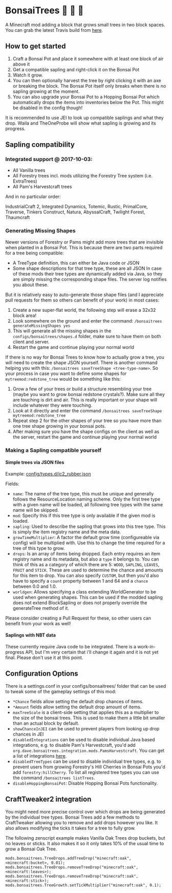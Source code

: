 # BonsaiTrees :deciduous_tree: :palm_tree: :evergreen_tree:
A Minecraft mod adding a block that grows small trees in two block spaces.
You can grab the latest Travis build from [here](https://www.dropbox.com/sh/7yyd9dgii1epibu/AADARWLwgjOBu9wU-zZVHp-ra?dl=0).

## How to get started

1. Craft a Bonsai Pot and place it somewhere with at least one block of air above it
2. Get a compatible sapling and right-click it on the Bonsai Pot
3. Watch it grow.
4. You can then optionally harvest the tree by right clicking it with an axe or breaking the block.
   The Bonsai Pot itself only breaks when there is no sapling growing at the moment.
5. You can also upgrade your Bonsai Pot to a Hopping Bonsai Pot which automatically
   drops the items into inventories below the Pot. This might be disabled in the config
   though!

It is recommended to use JEI to look up compatible saplings and what they drop.
Waila and TheOneProbe will show what sapling is growing and its progress.


## Sapling compatibility

### Integrated support @ 2017-10-03:
- All Vanilla trees
- All Forestry trees incl. mods utilizing the Forestry Tree system (i.e. ExtraTrees)
- All Pam's Harvestcraft trees

And in no particular order:

IndustrialCraft 2, Integrated Dynamics, Totemic, Rustic, PrimalCore, Traverse,
Tinkers Construct, Natura, AbyssalCraft, Twilight Forest, Thaumcraft

### Generating Missing Shapes
Newer versions of Forestry or Pams might add more trees that are invisible when planted
in a Bonsai Pot. This is because there are two parts required for a tree being compatible:
- A TreeType definition, this can either be Java code or JSON
- Some shape descriptions for that tree type, these are all JSON
In case of these mods their tree types are dynamically added via Java, so they are simply
missing the corresponding shape files. The server log notifies you about these.

But it is relatively easy to auto-generate those shape files (and I appreciate pull requests
for them so others can benefit of your work) in most cases:
1. Create a new super-flat world, the following step will erase a 32x32 block area!
2. Look somewhere on the ground and enter the command:
   `/bonsaitrees generateMissingShapes yes`
3. This will generate all the missing shapes in the `configs/bonsaitrees/shapes.d` folder,
   make sure to have them on both client and server.
4. Restart the game and continue playing your normal world

If there is no way for Bonsai Trees to know how to actually grow a tree, you will need
to create the shape JSON yourself. There is another command helping you with this:
 `/bonsaitrees saveTreeShape <tree-type-name>`.
So your process in case you want to define some shapes for `mytreemod:redstone_tree`
would be something like this:
1. Grow a few of your trees or build a structure resembling your tree (maybe you want
   to grow bonsai redstone crystals?). Make sure all they are touching is dirt and air.
   This is really important or your shape will include whatever they were touching.
2. Look at it directly and enter the command `/bonsaitrees saveTreeShape mytreemod:redstone_tree`
3. Repeat step 2 for the other shapes of your tree so you have more than one tree shape
   growing in your bonsai pots.
4. After making sure you have the shape configs on the client as well as the server,
   restart the game and continue playing your normal world

### Making a Sapling compatible yourself

#### Simple trees via JSON files
Example: [config/types.d/ic2_rubber.json](https://github.com/thraaawn/BonsaiTrees/blob/master/src/main/resources/assets/bonsaitrees/config/types.d/ic2_rubber.json)

Fields:
- `name`: The name of the tree type, this must be unique and generally follows the
  ResourceLocation naming scheme. Only the first tree type with a given name will
  be loaded, all following tree types with the same name will be skipped.
- `mod`: Specify this if this tree type is only available if the given mod is loaded.
- `sapling`: Used to describe the sapling that grows into this tree type. This is
  simply the item registry name and the meta data.
- `growTimeMultiplier`: A factor the default grow time (configureable via config) will
  be multiplied with. Use this to change the time required for a tree of this type to grow.
- `drops`: Is an array of items being dropped. Each entry requires an item registry name
  and its metadata, but also a `type` it belongs to. You can think of this as a category
  of which there are 5: `WOOD`, `SAPLING`, `LEAVES`, `FRUIT` and `STICK`. These are used
  to determine the chance and amounts for this item to drop. You can also specify `CUSTOM`,
  but then you'd also have to specify a `count` property between 1 and 64 and a `chance`
  between 0.0 and 1.0.
- `worldgen`: Allows specifying a class extending WorldGenerator to be used when generating
  shapes. This can be used if the modded sapling does not extend BlockSapling or does not
  properly override the generateTree method of it.

Please consider creating a Pull Request for these, so other users can benefit from your
work as well!

#### Saplings with NBT data
These currently require Java code to be integrated. There is a work-in-progress API, but I'm
very certain that i'll change it again and it is not yet final. Please don't use it at this point.


## Configuration Options
There is a settings.conf in your configs/bonsaitrees/ folder that can be used to tweak
some of the gameplay settings of this mod:
- `*Chance` fields allow setting the default drop chances of items.
- `*Amount` fields allow setting the default drop amount of items.
- `maxTreeScale` is a client-side setting that applies this as a multiplier to the size of the
  bonsai trees. This is used to make them a little bit smaller than an actual block by default.
- `showChanceInJEI` can be used to prevent players from looking up drop chances in JEI
- `disabledIntegrations` can be used to disable individual Java based integrations, e.g. to disable
  Pam's Harvestcraft, you'd add `org.dave.bonsaitrees.integration.mods.PamsHarvestcraft`. You can
  get a list of integrations [here](https://github.com/thraaawn/BonsaiTrees/tree/master/src/main/java/org/dave/bonsaitrees/integration/mods).
- `disabledTreeTypes` can be used to disable individual tree types, e.g. to prevent users from
  growing Forestry's Hill Cherries in Bonsai Pots you'd add `forestry:hillCherry`. To list all
  registered tree types you can use the command `/bonsaitrees listTrees`.
- `disableHoppingBonsaiPot`: Disable Hopping Bonsai Pots functionality.


## CraftTweaker2 integration
You might need more precise control over which drops are being generated by the individual tree
types. Bonsai Trees add a few methods to CraftTweaker allowing you to remove and add drops however
you like. It also allows modifying the ticks it takes for a tree to fully grow.

The following zenscript example makes Vanilla Oak Trees drop buckets, but no leaves or sticks. It
also makes it so it only takes 10% of the usual time to grow a Bonsai Oak Tree.
```
mods.bonsaitrees.TreeDrops.addTreeDrop("minecraft:oak", <minecraft:bucket>, 0.01);
mods.bonsaitrees.TreeDrops.removeTreeDrop("minecraft:oak", <minecraft:leaves>);
mods.bonsaitrees.TreeDrops.removeTreeDrop("minecraft:oak", <minecraft:stick>);
mods.bonsaitrees.TreeGrowth.setTickMultiplier("minecraft:oak", 0.1);
```
